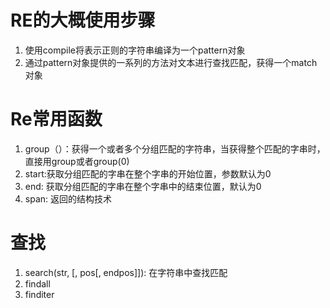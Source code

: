 # RE的大概使用步骤
1. 使用compile将表示正则的字符串编译为一个pattern对象
2. 通过pattern对象提供的一系列的方法对文本进行查找匹配，获得一个match对象

# Re常用函数
1. group（）：获得一个或者多个分组匹配的字符串，当获得整个匹配的字串时，直接用group或者group(0)
2. start:获取分组匹配的字串在整个字串的开始位置，参数默认为0
3. end: 获取分组匹配的字串在整个字串中的结束位置，默认为0
4. span: 返回的结构技术

# 查找
1. search(str, [, pos[, endpos]]): 在字符串中查找匹配
2. findall
3. finditer